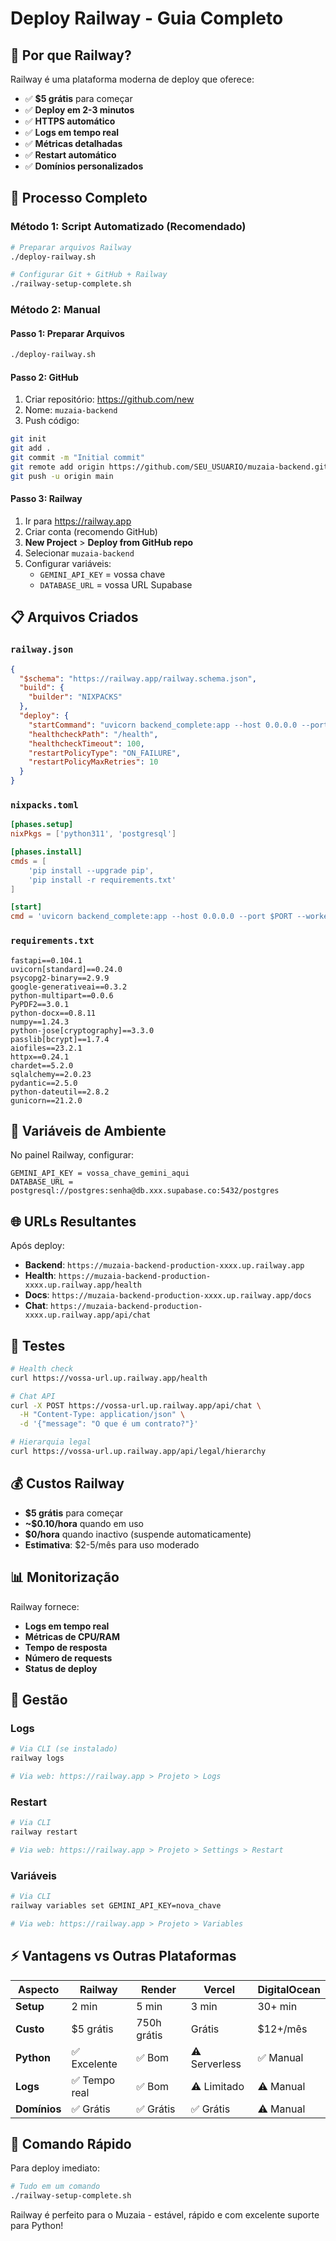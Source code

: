 # Deploy Railway - Guia Completo

## 🚂 Por que Railway?

Railway é uma plataforma moderna de deploy que oferece:
- ✅ **$5 grátis** para começar
- ✅ **Deploy em 2-3 minutos**
- ✅ **HTTPS automático**
- ✅ **Logs em tempo real**
- ✅ **Métricas detalhadas**
- ✅ **Restart automático**
- ✅ **Domínios personalizados**

## 🎯 Processo Completo

### Método 1: Script Automatizado (Recomendado)

```bash
# Preparar arquivos Railway
./deploy-railway.sh

# Configurar Git + GitHub + Railway
./railway-setup-complete.sh
```

### Método 2: Manual

#### Passo 1: Preparar Arquivos
```bash
./deploy-railway.sh
```

#### Passo 2: GitHub
1. Criar repositório: https://github.com/new
2. Nome: `muzaia-backend`
3. Push código:
```bash
git init
git add .
git commit -m "Initial commit"
git remote add origin https://github.com/SEU_USUARIO/muzaia-backend.git
git push -u origin main
```

#### Passo 3: Railway
1. Ir para https://railway.app
2. Criar conta (recomendo GitHub)
3. **New Project** > **Deploy from GitHub repo**
4. Selecionar `muzaia-backend`
5. Configurar variáveis:
   - `GEMINI_API_KEY` = vossa chave
   - `DATABASE_URL` = vossa URL Supabase

## 📋 Arquivos Criados

### `railway.json`
```json
{
  "$schema": "https://railway.app/railway.schema.json",
  "build": {
    "builder": "NIXPACKS"
  },
  "deploy": {
    "startCommand": "uvicorn backend_complete:app --host 0.0.0.0 --port $PORT",
    "healthcheckPath": "/health",
    "healthcheckTimeout": 100,
    "restartPolicyType": "ON_FAILURE",
    "restartPolicyMaxRetries": 10
  }
}
```

### `nixpacks.toml`
```toml
[phases.setup]
nixPkgs = ['python311', 'postgresql']

[phases.install]
cmds = [
    'pip install --upgrade pip',
    'pip install -r requirements.txt'
]

[start]
cmd = 'uvicorn backend_complete:app --host 0.0.0.0 --port $PORT --workers 1'
```

### `requirements.txt`
```
fastapi==0.104.1
uvicorn[standard]==0.24.0
psycopg2-binary==2.9.9
google-generativeai==0.3.2
python-multipart==0.0.6
PyPDF2==3.0.1
python-docx==0.8.11
numpy==1.24.3
python-jose[cryptography]==3.3.0
passlib[bcrypt]==1.7.4
aiofiles==23.2.1
httpx==0.24.1
chardet==5.2.0
sqlalchemy==2.0.23
pydantic==2.5.0
python-dateutil==2.8.2
gunicorn==21.2.0
```

## 🔧 Variáveis de Ambiente

No painel Railway, configurar:

```
GEMINI_API_KEY = vossa_chave_gemini_aqui
DATABASE_URL = postgresql://postgres:senha@db.xxx.supabase.co:5432/postgres
```

## 🌐 URLs Resultantes

Após deploy:
- **Backend**: `https://muzaia-backend-production-xxxx.up.railway.app`
- **Health**: `https://muzaia-backend-production-xxxx.up.railway.app/health`
- **Docs**: `https://muzaia-backend-production-xxxx.up.railway.app/docs`
- **Chat**: `https://muzaia-backend-production-xxxx.up.railway.app/api/chat`

## 🧪 Testes

```bash
# Health check
curl https://vossa-url.up.railway.app/health

# Chat API
curl -X POST https://vossa-url.up.railway.app/api/chat \
  -H "Content-Type: application/json" \
  -d '{"message": "O que é um contrato?"}'

# Hierarquia legal
curl https://vossa-url.up.railway.app/api/legal/hierarchy
```

## 💰 Custos Railway

- **$5 grátis** para começar
- **~$0.10/hora** quando em uso
- **$0/hora** quando inactivo (suspende automaticamente)
- **Estimativa**: $2-5/mês para uso moderado

## 📊 Monitorização

Railway fornece:
- **Logs em tempo real**
- **Métricas de CPU/RAM**
- **Tempo de resposta**
- **Número de requests**
- **Status de deploy**

## 🔧 Gestão

### Logs
```bash
# Via CLI (se instalado)
railway logs

# Via web: https://railway.app > Projeto > Logs
```

### Restart
```bash
# Via CLI
railway restart

# Via web: https://railway.app > Projeto > Settings > Restart
```

### Variáveis
```bash
# Via CLI
railway variables set GEMINI_API_KEY=nova_chave

# Via web: https://railway.app > Projeto > Variables
```

## ⚡ Vantagens vs Outras Plataformas

| Aspecto | Railway | Render | Vercel | DigitalOcean |
|---------|---------|---------|---------|--------------|
| **Setup** | 2 min | 5 min | 3 min | 30+ min |
| **Custo** | $5 grátis | 750h grátis | Grátis | $12+/mês |
| **Python** | ✅ Excelente | ✅ Bom | ⚠️ Serverless | ✅ Manual |
| **Logs** | ✅ Tempo real | ✅ Bom | ⚠️ Limitado | ⚠️ Manual |
| **Domínios** | ✅ Grátis | ✅ Grátis | ✅ Grátis | ⚠️ Manual |

## 🚀 Comando Rápido

Para deploy imediato:

```bash
# Tudo em um comando
./railway-setup-complete.sh
```

Railway é perfeito para o Muzaia - estável, rápido e com excelente suporte para Python!